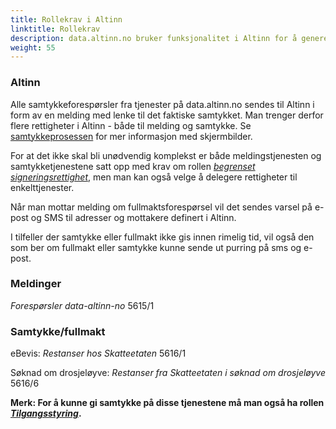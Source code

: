 ```yaml
---
title: Rollekrav i Altinn
linktitle: Rollekrav
description: data.altinn.no bruker funksjonalitet i Altinn for å generere samtykkeforespørsler før data kan utleveres. 
weight: 55
---
```


### Altinn
Alle samtykkeforespørsler fra tjenester på data.altinn.no sendes til Altinn i form av en melding med lenke til det faktiske samtykket. Man trenger derfor flere rettigheter i Altinn - både til melding og samtykke.
Se [samtykkeprosessen](/docs/utviklingsguider/data.altinn.no/samtykkeprosessen/) for mer informasjon med skjermbilder. 

For at det ikke skal bli unødvendig komplekst er både meldingstjenesten og samtykketjenestene satt opp med krav om rollen [*begrenset signeringsrettighet*](https://www.altinn.no/hjelp/skjema/alle-altinn-roller/begrenset-signeringsrettighet/), men man kan også velge å delegere rettigheter til enkelttjenester.

Når man mottar melding om fullmaktsforespørsel vil det sendes varsel på e-post og SMS til adresser og mottakere definert i Altinn.  

I tilfeller der samtykke eller fullmakt ikke gis innen rimelig tid, vil også den som ber om fullmakt eller samtykke kunne sende ut purring på sms og e-post.

### Meldinger

*Forespørsler data-altinn-no* 5615/1

### Samtykke/fullmakt

eBevis: *Restanser hos Skatteetaten* 5616/1

Søknad om drosjeløyve: *Restanser fra Skatteetaten i søknad om drosjeløyve* 5616/6

**Merk: For å kunne gi samtykke på disse tjenestene må man også ha rollen [*Tilgangsstyring*](https://www.altinn.no/hjelp/skjema/alle-altinn-roller/tilgangsstyring/).**
